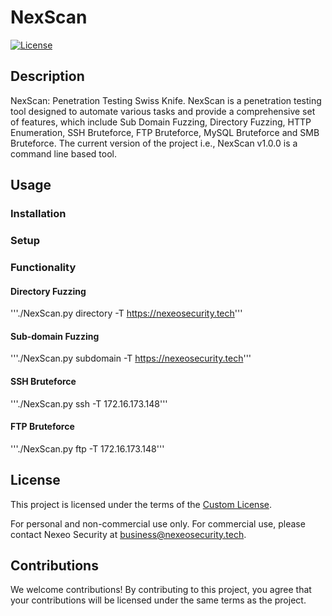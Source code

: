 # NexScan

[![License](https://img.shields.io/badge/license-Custom%20License-blue.svg)](./LICENSE)

## Description

NexScan: Penetration Testing Swiss Knife.
NexScan is a penetration testing tool designed to automate various tasks and provide a comprehensive set of features, which include Sub Domain Fuzzing, Directory Fuzzing, HTTP Enumeration, SSH Bruteforce, FTP Bruteforce, MySQL Bruteforce and SMB Bruteforce. The current version of the project i.e., NexScan v1.0.0 is a command line based tool.

## Usage

### Installation

### Setup

### Functionality

#### Directory Fuzzing
'''./NexScan.py directory -T https://nexeosecurity.tech'''

#### Sub-domain Fuzzing
'''./NexScan.py subdomain -T https://nexeosecurity.tech'''

#### SSH Bruteforce
'''./NexScan.py ssh -T 172.16.173.148'''

#### FTP Bruteforce
'''./NexScan.py ftp -T 172.16.173.148'''

## License

This project is licensed under the terms of the [Custom License](./LICENSE).

For personal and non-commercial use only. For commercial use, please contact Nexeo Security at business@nexeosecurity.tech.

## Contributions

We welcome contributions! By contributing to this project, you agree that your contributions will be licensed under the same terms as the project.
